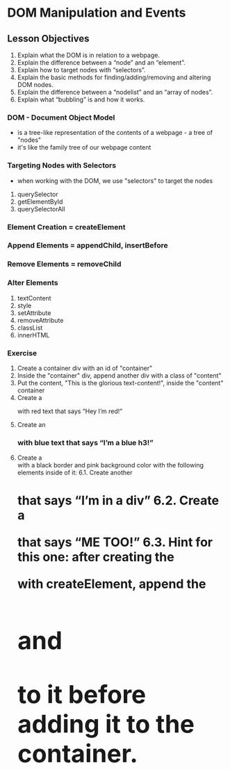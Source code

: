# DOM Manipulation and Events

## Lesson Objectives

1. Explain what the DOM is in relation to a webpage.
2. Explain the difference between a “node” and an “element”.
3. Explain how to target nodes with “selectors”.
4. Explain the basic methods for finding/adding/removing and altering DOM nodes.
5. Explain the difference between a “nodelist” and an “array of nodes”.
6. Explain what “bubbling” is and how it works.

### DOM - Document Object Model

- is a tree-like representation of the contents of a webpage - a tree of "nodes"
- it's like the family tree of our webpage content

### Targeting Nodes with Selectors

- when working with the DOM, we use "selectors" to target the nodes

1. querySelector
2. getElementById
3. querySelectorAll

### Element Creation = createElement

### Append Elements = appendChild, insertBefore

### Remove Elements = removeChild

### Alter Elements

1. textContent
2. style
3. setAttribute
4. removeAttribute
5. classList
6. innerHTML

### Exercise

1. Create a container div with an id of "container"
2. Inside the "container" div, append another div with a class of "content"
3. Put the content, "This is the glorious text-content!", inside the "content" container
4. Create a <p> with red text that says “Hey I’m red!”
5. Create an <h3> with blue text that says “I’m a blue h3!”
6. Create a <div> with a black border and pink background color with the following elements inside of it:
   6.1. Create another <h1> that says “I’m in a div”
   6.2. Create a <p> that says “ME TOO!”
   6.3. Hint for this one: after creating the <div> with createElement, append the <h1> and <p> to it before adding it to the container.